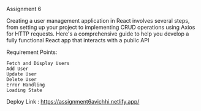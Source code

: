 Assignment 6

Creating a user management application in React involves several steps, from setting up your project to implementing CRUD operations using Axios for HTTP requests. Here's a comprehensive guide to help you develop a fully functional React app that interacts with a public API

Requirement Points:

    Fetch and Display Users
    Add User
    Update User
    Delete User
    Error Handling
    Loading State

Deploy Link : https://assignment6avichhi.netlify.app/